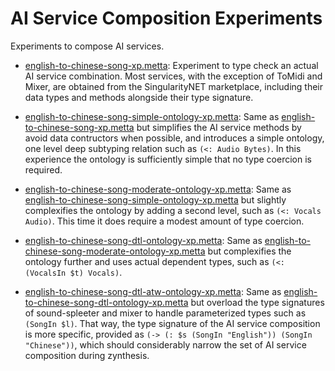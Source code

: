 # AI Service Composition Experiments

Experiments to compose AI services.


- [english-to-chinese-song-xp.metta](english-to-chinese-song-xp.metta):
  Experiment to type check an actual AI service combination.  Most
  services, with the exception of ToMidi and Mixer, are obtained from
  the SingularityNET marketplace, including their data types and
  methods alongside their type signature.

- [english-to-chinese-song-simple-ontology-xp.metta](english-to-chinese-song-simple-ontology-xp.metta):
  Same as
  [english-to-chinese-song-xp.metta](english-to-chinese-song-xp.metta)
  but simplifies the AI service methods by avoid data contructors when
  possible, and introduces a simple ontology, one level deep subtyping
  relation such as `(<: Audio Bytes)`.  In this experience the
  ontology is sufficiently simple that no type coercion is required.

- [english-to-chinese-song-moderate-ontology-xp.metta](english-to-chinese-song-moderate-ontology-xp.metta):
  Same as
  [english-to-chinese-song-simple-ontology-xp.metta](english-to-chinese-song-simple-ontology-xp.metta)
  but slightly complexifies the ontology by adding a second level,
  such as `(<: Vocals Audio)`.  This time it does require a modest
  amount of type coercion.

- [english-to-chinese-song-dtl-ontology-xp.metta](english-to-chinese-song-dtl-ontology-xp.metta):
  Same as
  [english-to-chinese-song-moderate-ontology-xp.metta](english-to-chinese-song-moderate-ontology-xp.metta)
  but complexifies the ontology further and uses actual dependent
  types, such as `(<: (VocalsIn $t) Vocals)`.

- [english-to-chinese-song-dtl-atw-ontology-xp.metta](english-to-chinese-song-dtl-atw-ontology-xp.metta):
  Same as
  [english-to-chinese-song-dtl-ontology-xp.metta](english-to-chinese-song-dtl-ontology-xp.metta)
  but overload the type signatures of sound-spleeter and mixer to
  handle parameterized types such as `(SongIn $l)`.  That way, the
  type signature of the AI service composition is more specific,
  provided as `(-> (: $s (SongIn "English")) (SongIn "Chinese"))`,
  which should considerably narrow the set of AI service composition
  during zynthesis.
